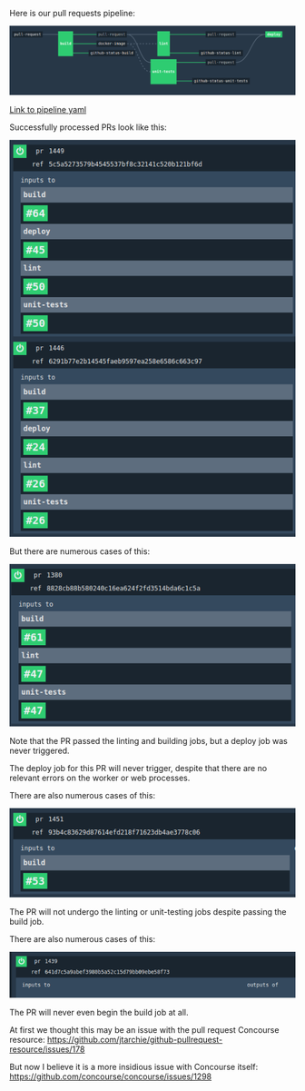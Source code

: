 Here is our pull requests pipeline:

![ss1](/ss1.png?raw=true)

[Link to pipeline yaml](/pipeline-pull-requests.yaml)

Successfully processed PRs look like this:

![ss2](/ss2.png?raw=true)

But there are numerous cases of this:

![ss3](/ss3.png?raw=true)

Note that the PR passed the linting and building jobs, but a deploy
job was never triggered.

The deploy job for this PR will never trigger, despite that there are no
relevant errors on the worker or web processes.

There are also numerous cases of this:

![ss4](/ss4.png?raw=true)

The PR will not undergo the linting or unit-testing jobs despite passing the
build job.

There are also numerous cases of this:

![ss5](/ss5.png?raw=true)

The PR will never even begin the build job at all.

At first we thought this may be an issue with the pull request Concourse resource:
https://github.com/jtarchie/github-pullrequest-resource/issues/178

But now I believe it is a more insidious issue with Concourse itself:
https://github.com/concourse/concourse/issues/1298

